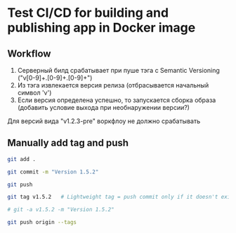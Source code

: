 # Test CI/CD for building and publishing app in Docker image

## Workflow

1. Серверный билд срабатывает при пуше тэга с Semantic Versioning ("v[0-9]+.[0-9]+.[0-9]+")
2. Из тэга извлекается версия релиза (отбрасывается начальный символ 'v')
3. Если версия определена успешно, то запускается сборка образа (добавить условие выхода при необнаружении версии?)

Для версий вида "v1.2.3-pre" воркфлоу не должно срабатывать

## Manually add tag and push

```sh
git add .

git commit -m "Version 1.5.2"

git push

git tag v1.5.2   # Lightweight tag = push commit only if it doesn't exist on the remote

# git -a v1.5.2 -m "Version 1.5.2"

git push origin --tags

```
